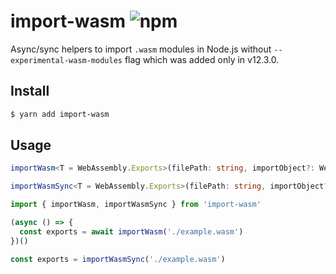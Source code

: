 # import-wasm ![npm](https://flat.badgen.net/npm/v/import-wasm)

Async/sync helpers to import `.wasm` modules in Node.js without `--experimental-wasm-modules` flag which was added only in v12.3.0.

## Install

```sh
$ yarn add import-wasm
```

## Usage

```ts
importWasm<T = WebAssembly.Exports>(filePath: string, importObject?: WebAssembly.Imports) => Promise<T>

importWasmSync<T = WebAssembly.Exports>(filePath: string, importObject?: WebAssembly.Imports) => T
```

```ts
import { importWasm, importWasmSync } from 'import-wasm'

(async () => {
  const exports = await importWasm('./example.wasm')
})()

const exports = importWasmSync('./example.wasm')
```
